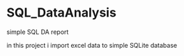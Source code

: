 # SQL_DataAnalysis
simple SQL DA report


in this project i import excel data to simple SQLite database